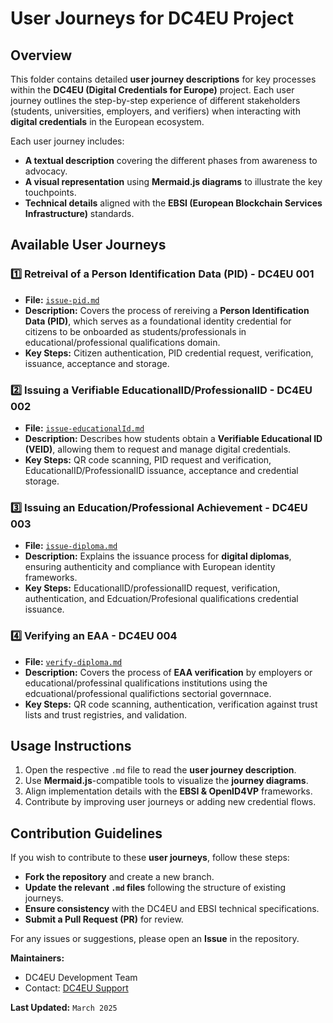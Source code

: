 # User Journeys for DC4EU Project

## Overview

This folder contains detailed **user journey descriptions** for key processes within the **DC4EU (Digital Credentials for Europe)** project. Each user journey outlines the step-by-step experience of different stakeholders (students, universities, employers, and verifiers) when interacting with **digital credentials** in the European ecosystem.

Each user journey includes:
- **A textual description** covering the different phases from awareness to advocacy.
- **A visual representation** using **Mermaid.js diagrams** to illustrate the key touchpoints.
- **Technical details** aligned with the **EBSI (European Blockchain Services Infrastructure)** standards.


## Available User Journeys

### 1️⃣ **Retreival of a Person Identification Data (PID) - DC4EU 001**
- **File:** [`issue-pid.md`](./dc4eu-001.md)
- **Description:** Covers the process of rereiving a **Person Identification Data (PID)**, which serves as a foundational identity credential for citizens to be onboarded as students/professionals in educational/professional qualifications domain.
- **Key Steps:** Citizen authentication, PID credential request, verification, issuance, acceptance and storage.

### 2️⃣ **Issuing a Verifiable EducationalID/ProfessionalID - DC4EU 002**
- **File:** [`issue-educationalId.md`](./dc4eu-002.md)
- **Description:** Describes how students obtain a **Verifiable Educational ID (VEID)**, allowing them to request and manage digital credentials.
- **Key Steps:** QR code scanning, PID request and verification, EducationalID/ProfessionalID issuance, acceptance and credential storage.

### 3️⃣ **Issuing an Education/Professional Achievement - DC4EU 003**
- **File:** [`issue-diploma.md`](./dc4eu-003.md)
- **Description:** Explains the issuance process for **digital diplomas**, ensuring authenticity and compliance with European identity frameworks.
- **Key Steps:** EducationalID/professionalID request, verification, authentication, and Edcuation/Profesional qualifications credential issuance.

### 4️⃣ **Verifying an EAA - DC4EU 004**
- **File:** [`verify-diploma.md`](./dc4eu-004.md)
- **Description:** Covers the process of **EAA verification** by employers or educational/professinal qualifications institutions using the edcuational/professional qualifictions sectorial governnace.
- **Key Steps:** QR code scanning, authentication, verification against trust lists and trust registries, and validation.


## Usage Instructions

1. Open the respective `.md` file to read the **user journey description**.
2. Use **Mermaid.js**-compatible tools to visualize the **journey diagrams**.
3. Align implementation details with the **EBSI & OpenID4VP** frameworks.
4. Contribute by improving user journeys or adding new credential flows.


## Contribution Guidelines

If you wish to contribute to these **user journeys**, follow these steps:
- **Fork the repository** and create a new branch.
- **Update the relevant `.md` files** following the structure of existing journeys.
- **Ensure consistency** with the DC4EU and EBSI technical specifications.
- **Submit a Pull Request (PR)** for review.

For any issues or suggestions, please open an **Issue** in the repository.


**Maintainers:**  
- DC4EU Development Team  
- Contact: [DC4EU Support](mailto:support@dc4eu.eu)  

**Last Updated:** `March 2025`

